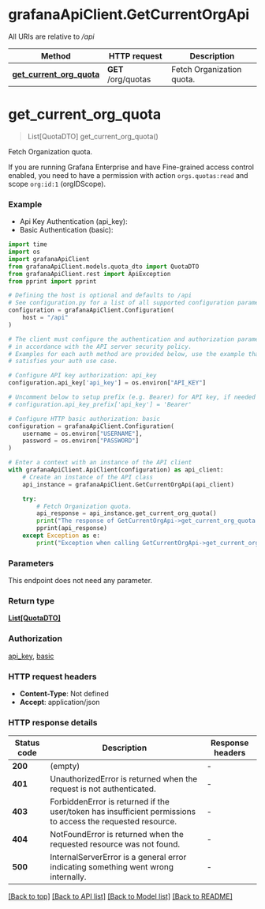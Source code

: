 # grafanaApiClient.GetCurrentOrgApi

All URIs are relative to */api*

Method | HTTP request | Description
------------- | ------------- | -------------
[**get_current_org_quota**](GetCurrentOrgApi.md#get_current_org_quota) | **GET** /org/quotas | Fetch Organization quota.


# **get_current_org_quota**
> List[QuotaDTO] get_current_org_quota()

Fetch Organization quota.

If you are running Grafana Enterprise and have Fine-grained access control enabled, you need to have a permission with action `orgs.quotas:read` and scope `org:id:1` (orgIDScope).

### Example

* Api Key Authentication (api_key):
* Basic Authentication (basic):
```python
import time
import os
import grafanaApiClient
from grafanaApiClient.models.quota_dto import QuotaDTO
from grafanaApiClient.rest import ApiException
from pprint import pprint

# Defining the host is optional and defaults to /api
# See configuration.py for a list of all supported configuration parameters.
configuration = grafanaApiClient.Configuration(
    host = "/api"
)

# The client must configure the authentication and authorization parameters
# in accordance with the API server security policy.
# Examples for each auth method are provided below, use the example that
# satisfies your auth use case.

# Configure API key authorization: api_key
configuration.api_key['api_key'] = os.environ["API_KEY"]

# Uncomment below to setup prefix (e.g. Bearer) for API key, if needed
# configuration.api_key_prefix['api_key'] = 'Bearer'

# Configure HTTP basic authorization: basic
configuration = grafanaApiClient.Configuration(
    username = os.environ["USERNAME"],
    password = os.environ["PASSWORD"]
)

# Enter a context with an instance of the API client
with grafanaApiClient.ApiClient(configuration) as api_client:
    # Create an instance of the API class
    api_instance = grafanaApiClient.GetCurrentOrgApi(api_client)

    try:
        # Fetch Organization quota.
        api_response = api_instance.get_current_org_quota()
        print("The response of GetCurrentOrgApi->get_current_org_quota:\n")
        pprint(api_response)
    except Exception as e:
        print("Exception when calling GetCurrentOrgApi->get_current_org_quota: %s\n" % e)
```



### Parameters
This endpoint does not need any parameter.

### Return type

[**List[QuotaDTO]**](QuotaDTO.md)

### Authorization

[api_key](../README.md#api_key), [basic](../README.md#basic)

### HTTP request headers

 - **Content-Type**: Not defined
 - **Accept**: application/json

### HTTP response details
| Status code | Description | Response headers |
|-------------|-------------|------------------|
**200** | (empty) |  -  |
**401** | UnauthorizedError is returned when the request is not authenticated. |  -  |
**403** | ForbiddenError is returned if the user/token has insufficient permissions to access the requested resource. |  -  |
**404** | NotFoundError is returned when the requested resource was not found. |  -  |
**500** | InternalServerError is a general error indicating something went wrong internally. |  -  |

[[Back to top]](#) [[Back to API list]](../README.md#documentation-for-api-endpoints) [[Back to Model list]](../README.md#documentation-for-models) [[Back to README]](../README.md)

